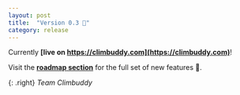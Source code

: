 ```yaml
---
layout: post
title:  "Version 0.3 🎉"
category: release
---
```


Currently **[live on https://climbuddy.com](https://climbuddy.com)**!

Visit the **[roadmap section](/roadmap#03)** for the full set of new features 🙂.

{: .right}
_Team Climbuddy_
